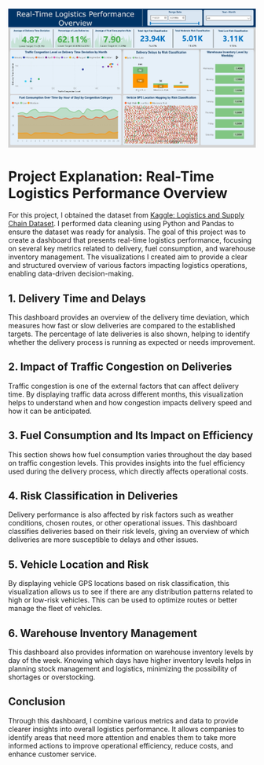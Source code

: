 ![Dashboard](img/Logistics%20Visual_page-0001.jpg)

# Project Explanation: Real-Time Logistics Performance Overview

For this project, I obtained the dataset from [Kaggle: Logistics and Supply Chain Dataset](https://www.kaggle.com/datasets/datasetengineer/logistics-and-supply-chain-dataset/data). I performed data cleaning using Python and Pandas to ensure the dataset was ready for analysis. The goal of this project was to create a dashboard that presents real-time logistics performance, focusing on several key metrics related to delivery, fuel consumption, and warehouse inventory management. The visualizations I created aim to provide a clear and structured overview of various factors impacting logistics operations, enabling data-driven decision-making.

## 1. Delivery Time and Delays

This dashboard provides an overview of the delivery time deviation, which measures how fast or slow deliveries are compared to the established targets. The percentage of late deliveries is also shown, helping to identify whether the delivery process is running as expected or needs improvement.

## 2. Impact of Traffic Congestion on Deliveries

Traffic congestion is one of the external factors that can affect delivery time. By displaying traffic data across different months, this visualization helps to understand when and how congestion impacts delivery speed and how it can be anticipated.

## 3. Fuel Consumption and Its Impact on Efficiency

This section shows how fuel consumption varies throughout the day based on traffic congestion levels. This provides insights into the fuel efficiency used during the delivery process, which directly affects operational costs.

## 4. Risk Classification in Deliveries

Delivery performance is also affected by risk factors such as weather conditions, chosen routes, or other operational issues. This dashboard classifies deliveries based on their risk levels, giving an overview of which deliveries are more susceptible to delays and other issues.

## 5. Vehicle Location and Risk

By displaying vehicle GPS locations based on risk classification, this visualization allows us to see if there are any distribution patterns related to high or low-risk vehicles. This can be used to optimize routes or better manage the fleet of vehicles.

## 6. Warehouse Inventory Management

This dashboard also provides information on warehouse inventory levels by day of the week. Knowing which days have higher inventory levels helps in planning stock management and logistics, minimizing the possibility of shortages or overstocking.

## Conclusion

Through this dashboard, I combine various metrics and data to provide clearer insights into overall logistics performance. It allows companies to identify areas that need more attention and enables them to take more informed actions to improve operational efficiency, reduce costs, and enhance customer service.
